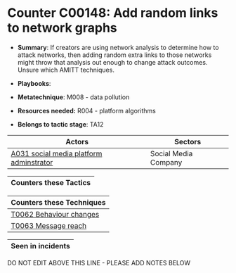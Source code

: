 # Counter C00148: Add random links to network graphs

* **Summary**: If creators are using network analysis to determine how to attack networks, then adding random extra links to those networks might throw that analysis out enough to change attack outcomes. Unsure which AMITT techniques.

* **Playbooks**: 

* **Metatechnique**: M008 - data pollution

* **Resources needed:** R004 - platform algorithms

* **Belongs to tactic stage**: TA12


| Actors | Sectors |
| ------ | ------- |
| [A031 social media platform adminstrator](../actors/A031.md) | Social Media Company |



| Counters these Tactics |
| ---------------------- |



| Counters these Techniques |
| ------------------------- |
| [T0062 Behaviour changes](../techniques/T0062.md) |
| [T0063 Message reach](../techniques/T0063.md) |



| Seen in incidents |
| ----------------- |


DO NOT EDIT ABOVE THIS LINE - PLEASE ADD NOTES BELOW